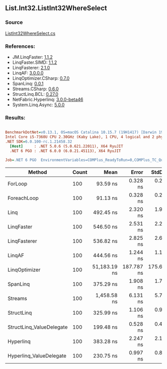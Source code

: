﻿## List.Int32.ListInt32WhereSelect

### Source
[ListInt32WhereSelect.cs](../LinqBenchmarks/List/Int32/ListInt32WhereSelect.cs)

### References:
- JM.LinqFaster: [1.1.2](https://www.nuget.org/packages/JM.LinqFaster/1.1.2)
- LinqFaster.SIMD: [1.1.2](https://www.nuget.org/packages/LinqFaster.SIMD/1.0.3)
- LinqFasterer: [2.1.0](https://www.nuget.org/packages/LinqFasterer/2.1.0)
- LinqAF: [3.0.0.0](https://www.nuget.org/packages/LinqAF/3.0.0.0)
- LinqOptimizer.CSharp: [0.7.0](https://www.nuget.org/packages/LinqOptimizer.CSharp/0.7.0)
- SpanLinq: [0.0.1](https://www.nuget.org/packages/SpanLinq/0.0.1)
- Streams.CSharp: [0.6.0](https://www.nuget.org/packages/Streams.CSharp/0.6.0)
- StructLinq.BCL: [0.27.0](https://www.nuget.org/packages/StructLinq/0.27.0)
- NetFabric.Hyperlinq: [3.0.0-beta46](https://www.nuget.org/packages/NetFabric.Hyperlinq/3.0.0-beta46)
- System.Linq.Async: [5.0.0](https://www.nuget.org/packages/System.Linq.Async/5.0.0)

### Results:
``` ini

BenchmarkDotNet=v0.13.1, OS=macOS Catalina 10.15.7 (19H1417) [Darwin 19.6.0]
Intel Core i5-7360U CPU 2.30GHz (Kaby Lake), 1 CPU, 4 logical and 2 physical cores
.NET SDK=6.0.100-rc.1.21458.32
  [Host]     : .NET 5.0.6 (5.0.621.22011), X64 RyuJIT
  .NET 6 PGO : .NET 6.0.0 (6.0.21.45113), X64 RyuJIT

Job=.NET 6 PGO  EnvironmentVariables=COMPlus_ReadyToRun=0,COMPlus_TC_QuickJitForLoops=1,COMPlus_TieredPGO=1  Runtime=.NET 6.0  

```
|                   Method | Count |         Mean |      Error |     StdDev |          Ratio | RatioSD |   Gen 0 | Allocated |
|------------------------- |------ |-------------:|-----------:|-----------:|---------------:|--------:|--------:|----------:|
|                  ForLoop |   100 |     93.59 ns |   0.328 ns |   0.291 ns |       baseline |         |       - |         - |
|              ForeachLoop |   100 |     91.13 ns |   0.328 ns |   0.291 ns |   1.03x faster |   0.00x |       - |         - |
|                     Linq |   100 |    492.45 ns |   2.320 ns |   1.937 ns |   5.26x slower |   0.03x |  0.0725 |     152 B |
|               LinqFaster |   100 |    546.50 ns |   2.531 ns |   2.244 ns |   5.84x slower |   0.03x |  0.3090 |     648 B |
|             LinqFasterer |   100 |    536.82 ns |   2.825 ns |   2.643 ns |   5.73x slower |   0.04x |  0.4473 |     936 B |
|                   LinqAF |   100 |    444.56 ns |   1.244 ns |   1.103 ns |   4.75x slower |   0.02x |       - |         - |
|            LinqOptimizer |   100 | 51,183.19 ns | 187.787 ns | 175.656 ns | 546.88x slower |   2.50x | 14.6484 |  30,787 B |
|                 SpanLinq |   100 |    375.29 ns |   1.908 ns |   1.785 ns |   4.01x slower |   0.02x |       - |         - |
|                  Streams |   100 |  1,458.58 ns |   6.131 ns |   5.735 ns |  15.59x slower |   0.09x |  0.3624 |     760 B |
|               StructLinq |   100 |    325.99 ns |   1.106 ns |   0.923 ns |   3.48x slower |   0.02x |  0.0305 |      64 B |
| StructLinq_ValueDelegate |   100 |    199.48 ns |   0.528 ns |   0.494 ns |   2.13x slower |   0.01x |       - |         - |
|                Hyperlinq |   100 |    383.28 ns |   2.247 ns |   2.101 ns |   4.10x slower |   0.03x |       - |         - |
|  Hyperlinq_ValueDelegate |   100 |    230.75 ns |   0.997 ns |   0.832 ns |   2.47x slower |   0.01x |       - |         - |
